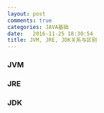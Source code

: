 ```yaml
---
layout: post
comments: true
categories: JAVA基础
date:   2016-11-25 18:30:54
title: JVM, JRE, JDK关系与区别
---
```


### JVM

### JRE

### JDK
